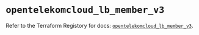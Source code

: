 # `opentelekomcloud_lb_member_v3`

Refer to the Terraform Registory for docs: [`opentelekomcloud_lb_member_v3`](https://registry.terraform.io/providers/opentelekomcloud/opentelekomcloud/1.35.10/docs/resources/lb_member_v3).

